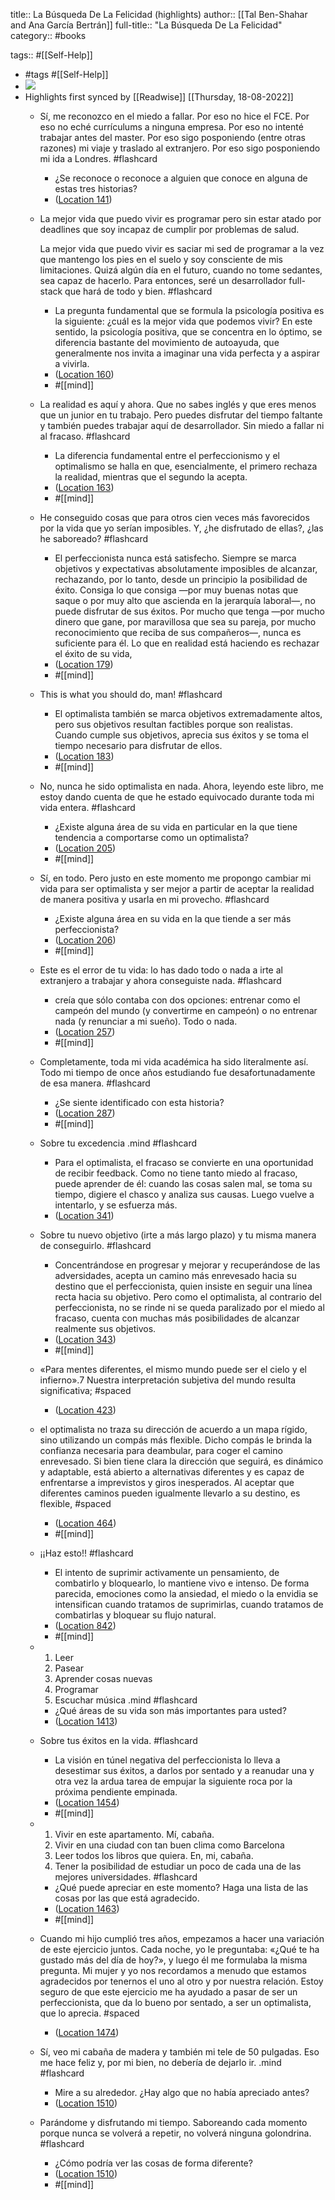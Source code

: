 title:: La Búsqueda De La Felicidad (highlights)
author:: [[Tal Ben-Shahar and Ana García Bertrán]]
full-title:: "La Búsqueda De La Felicidad"
category:: #books

tags:: #[[Self-Help]]

- #tags #[[Self-Help]]
- ![](https://m.media-amazon.com/images/I/71Dm1UoaFcL._SY160.jpg)
- Highlights first synced by [[Readwise]] [[Thursday, 18-08-2022]]
	- Sí, me reconozco en el miedo a fallar. Por eso no hice el FCE. Por eso no eché currículums a ninguna empresa. Por eso no intenté trabajar antes del master. Por eso sigo posponiendo (entre otras razones) mi viaje y traslado al extranjero. Por eso sigo posponiendo mi ida a Londres. #flashcard
		- ¿Se reconoce o reconoce a alguien que conoce en alguna de estas tres historias?
		- ([Location 141](https://readwise.io/to_kindle?action=open&asin=B0064SUSHC&location=141))
	- La mejor vida que puedo vivir es programar  pero sin estar atado por deadlines que soy incapaz de cumplir por problemas de salud.
	  
	  La mejor vida que puedo vivir es saciar mi sed de programar a la vez que mantengo los pies en el suelo y soy consciente de mis limitaciones. Quizá algún día en el futuro, cuando no tome sedantes, sea capaz de hacerlo. Para entonces, seré un desarrollador full-stack que hará de todo y bien. #flashcard
		- La pregunta fundamental que se formula la psicología positiva es la siguiente: ¿cuál es la mejor vida que podemos vivir? En este sentido, la psicología positiva, que se concentra en lo óptimo, se diferencia bastante del movimiento de autoayuda, que generalmente nos invita a imaginar una vida perfecta y a aspirar a vivirla.
		- ([Location 160](https://readwise.io/to_kindle?action=open&asin=B0064SUSHC&location=160))
		- #[[mind]]
	- La realidad es aquí y ahora. Que no sabes inglés y que eres menos que un junior en tu trabajo. Pero puedes disfrutar del tiempo faltante y también puedes trabajar aquí de desarrollador. Sin miedo a fallar ni al fracaso. #flashcard
		- La diferencia fundamental entre el perfeccionismo y el optimalismo se halla en que, esencialmente, el primero rechaza la realidad, mientras que el segundo la acepta.
		- ([Location 163](https://readwise.io/to_kindle?action=open&asin=B0064SUSHC&location=163))
		- #[[mind]]
	- He conseguido cosas que para otros cien veces más favorecidos por la vida que yo serían imposibles. Y, ¿he disfrutado de ellas?, ¿las he saboreado? #flashcard
		- El perfeccionista nunca está satisfecho. Siempre se marca objetivos y expectativas absolutamente imposibles de alcanzar, rechazando, por lo tanto, desde un principio la posibilidad de éxito. Consiga lo que consiga —por muy buenas notas que saque o por muy alto que ascienda en la jerarquía laboral—, no puede disfrutar de sus éxitos. Por mucho que tenga —por mucho dinero que gane, por maravillosa que sea su pareja, por mucho reconocimiento que reciba de sus compañeros—, nunca es suficiente para él. Lo que en realidad está haciendo es rechazar el éxito de su vida,
		- ([Location 179](https://readwise.io/to_kindle?action=open&asin=B0064SUSHC&location=179))
		- #[[mind]]
	- This is what you should do, man! #flashcard
		- El optimalista también se marca objetivos extremadamente altos, pero sus objetivos resultan factibles porque son realistas. Cuando cumple sus objetivos, aprecia sus éxitos y se toma el tiempo necesario para disfrutar de ellos.
		- ([Location 183](https://readwise.io/to_kindle?action=open&asin=B0064SUSHC&location=183))
		- #[[mind]]
	- No, nunca he sido optimalista en nada. Ahora, leyendo este libro, me estoy dando cuenta de que he estado equivocado durante toda mi vida entera. #flashcard
		- ¿Existe alguna área de su vida en particular en la que tiene tendencia a comportarse como un optimalista?
		- ([Location 205](https://readwise.io/to_kindle?action=open&asin=B0064SUSHC&location=205))
		- #[[mind]]
	- Sí, en todo. Pero justo en este momento me propongo cambiar mi vida para ser optimalista y ser mejor a partir de aceptar la realidad de manera positiva y usarla en mi provecho. #flashcard
		- ¿Existe alguna área en su vida en la que tiende a ser más perfeccionista?
		- ([Location 206](https://readwise.io/to_kindle?action=open&asin=B0064SUSHC&location=206))
		- #[[mind]]
	- Este es el error de tu vida: lo has dado todo o nada a irte al extranjero a trabajar y ahora conseguiste nada. #flashcard
		- creía que sólo contaba con dos opciones: entrenar como el campeón del mundo (y convertirme en campeón) o no entrenar nada (y renunciar a mi sueño). Todo o nada.
		- ([Location 257](https://readwise.io/to_kindle?action=open&asin=B0064SUSHC&location=257))
		- #[[mind]]
	- Completamente, toda mi vida académica ha sido literalmente así. Todo mi tiempo de once años estudiando fue desafortunadamente de esa manera. #flashcard
		- ¿Se siente identificado con esta historia?
		- ([Location 287](https://readwise.io/to_kindle?action=open&asin=B0064SUSHC&location=287))
		- #[[mind]]
	- Sobre tu excedencia .mind #flashcard
		- Para el optimalista, el fracaso se convierte en una oportunidad de recibir feedback. Como no tiene tanto miedo al fracaso, puede aprender de él: cuando las cosas salen mal, se toma su tiempo, digiere el chasco y analiza sus causas. Luego vuelve a intentarlo, y se esfuerza más.
		- ([Location 341](https://readwise.io/to_kindle?action=open&asin=B0064SUSHC&location=341))
	- Sobre tu nuevo objetivo (irte a más largo plazo) y tu misma manera de conseguirlo. #flashcard
		- Concentrándose en progresar y mejorar y recuperándose de las adversidades, acepta un camino más enrevesado hacia su destino que el perfeccionista, quien insiste en seguir una línea recta hacia su objetivo. Pero como el optimalista, al contrario del perfeccionista, no se rinde ni se queda paralizado por el miedo al fracaso, cuenta con muchas más posibilidades de alcanzar realmente sus objetivos.
		- ([Location 343](https://readwise.io/to_kindle?action=open&asin=B0064SUSHC&location=343))
		- #[[mind]]
	- «Para mentes diferentes, el mismo mundo puede ser el cielo y el infierno».7 Nuestra interpretación subjetiva del mundo resulta significativa; #spaced
		- ([Location 423](https://readwise.io/to_kindle?action=open&asin=B0064SUSHC&location=423))
	- el optimalista no traza su dirección de acuerdo a un mapa rígido, sino utilizando un compás más flexible. Dicho compás le brinda la confianza necesaria para deambular, para coger el camino enrevesado. Si bien tiene clara la dirección que seguirá, es dinámico y adaptable, está abierto a alternativas diferentes y es capaz de enfrentarse a imprevistos y giros inesperados. Al aceptar que diferentes caminos pueden igualmente llevarlo a su destino, es flexible, #spaced
		- ([Location 464](https://readwise.io/to_kindle?action=open&asin=B0064SUSHC&location=464))
		- #[[mind]]
	- ¡¡Haz esto!! #flashcard
		- El intento de suprimir activamente un pensamiento, de combatirlo y bloquearlo, lo mantiene vivo e intenso. De forma parecida, emociones como la ansiedad, el miedo o la envidia se intensifican cuando tratamos de suprimirlas, cuando tratamos de combatirlas y bloquear su flujo natural.
		- ([Location 842](https://readwise.io/to_kindle?action=open&asin=B0064SUSHC&location=842))
		- #[[mind]]
	- 1. Leer
	  2. Pasear
	  3. Aprender cosas nuevas
	  4. Programar 
	  5. Escuchar música 
	  .mind #flashcard
		- ¿Qué áreas de su vida son más importantes para usted?
		- ([Location 1413](https://readwise.io/to_kindle?action=open&asin=B0064SUSHC&location=1413))
	- Sobre tus éxitos en la vida. #flashcard
		- La visión en túnel negativa del perfeccionista lo lleva a desestimar sus éxitos, a darlos por sentado y a reanudar una y otra vez la ardua tarea de empujar la siguiente roca por la próxima pendiente empinada.
		- ([Location 1454](https://readwise.io/to_kindle?action=open&asin=B0064SUSHC&location=1454))
		- #[[mind]]
	- 1. Vivir en este apartamento. Mí, cabaña.
	  2. Vivir en una ciudad con tan buen clima como Barcelona 
	  3. Leer todos los libros que quiera. En, mi, cabaña.
	  4. Tener la posibilidad de estudiar un poco de cada una de las mejores universidades. #flashcard
		- ¿Qué puede apreciar en este momento? Haga una lista de las cosas por las que está agradecido.
		- ([Location 1463](https://readwise.io/to_kindle?action=open&asin=B0064SUSHC&location=1463))
		- #[[mind]]
	- Cuando mi hijo cumplió tres años, empezamos a hacer una variación de este ejercicio juntos. Cada noche, yo le preguntaba: «¿Qué te ha gustado más del día de hoy?», y luego él me formulaba la misma pregunta. Mi mujer y yo nos recordamos a menudo que estamos agradecidos por tenernos el uno al otro y por nuestra relación. Estoy seguro de que este ejercicio me ha ayudado a pasar de ser un perfeccionista, que da lo bueno por sentado, a ser un optimalista, que lo aprecia. #spaced
		- ([Location 1474](https://readwise.io/to_kindle?action=open&asin=B0064SUSHC&location=1474))
	- Sí, veo mi cabaña de madera y también mi tele de 50 pulgadas. Eso me hace feliz y, por mi bien, no debería de dejarlo ir. .mind #flashcard
		- Mire a su alrededor. ¿Hay algo que no había apreciado antes?
		- ([Location 1510](https://readwise.io/to_kindle?action=open&asin=B0064SUSHC&location=1510))
	- Parándome y disfrutando mi tiempo. Saboreando cada momento porque nunca se volverá a repetir, no volverá ninguna golondrina. #flashcard
		- ¿Cómo podría ver las cosas de forma diferente?
		- ([Location 1510](https://readwise.io/to_kindle?action=open&asin=B0064SUSHC&location=1510))
		- #[[mind]]